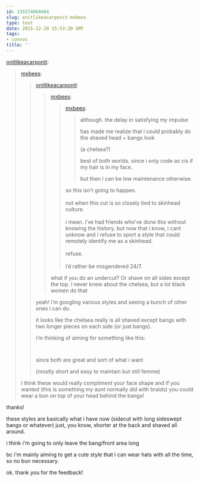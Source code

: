 ```yaml
---
id: 135574968464
slug: onitlikeacarponit-mxbees
type: text
date: 2015-12-20 15:53:20 GMT
tags:
- convos
title: ''
---
```

<p><a class="tumblr_blog" href="http://onitlikeacarponit.tumblr.com/post/135574667687">onitlikeacarponit</a>:</p>
<blockquote>
<p><a class="tumblr_blog" href="http://mxbees.tumblr.com/post/135574420364">mxbees</a>:</p>
<blockquote>
<p><a class="tumblr_blog" href="http://onitlikeacarponit.tumblr.com/post/135573698527">onitlikeacarponit</a>:</p>
<blockquote>
<p><a class="tumblr_blog" href="http://mxbees.tumblr.com/post/135573384484">mxbees</a>:</p>
<blockquote>
<p><a class="tumblr_blog" href="http://mxbees.tumblr.com/post/135573003194">mxbees</a>:</p>
<blockquote>
<p>although. the delay in satisfying my impulse</p>

<p>has made me realize that i could probably do the shaved head + bangs look</p>

<p>(a chelsea?)</p>

<p>best of both worlds. since i only code as cis if my hair is in my face.</p>

<p>but then i can be low maintenance otherwise.</p>
</blockquote>
<p>so this isn’t going to happen.<br><br>not when this cut is so closely tied to skinhead culture.<br><br>i mean. i’ve had friends who’ve done this without knowing the history. but now that i know, i cant unknow and i refuse to sport a style that could remotely identify me as a skinhead.<br><br>refuse.<br><br>i’d rather be misgendered 24/7.</p>
</blockquote>
<p>what if you do an undercut? Or shave on all sides except the top. I never knew about the chelsea, but a lot black women do that</p>
</blockquote>
<p>yeah! i’m googling various styles and seeing a bunch of other ones i can do.</p>

<p>it looks like the chelsea really is all shaved except bangs with two longer pieces on each side (or just bangs).</p>

<p>i’m thinking of aiming for something like this:</p>

<p><img src="https://s-media-cache-ak0.pinimg.com/736x/99/c9/fe/99c9fe8fb2b8ece92f3d935d34877528.jpg" alt=""></p>

<p><img src="http://pretty-hairstyles.com/wp-content/uploads/2015/06/shaved-hairstyles-for-women-11.jpg" alt=""></p>

<p>since both are great and sort of what i want</p>

<p>(mostly short and easy to maintain but still femme)</p>
</blockquote>
<p>I think these would really compliment your face shape and if you wanted (this is something my aunt normally did with braids) you could wear a bun on top of your head behind the bangs!</p>
</blockquote>

thanks!

these styles are basically what i have now (sidecut with long sideswept bangs or whatever) just, you know, shorter at the back and shaved all around.

i think i'm going to only leave the bang/front area long

bc i'm mainly aiming to get a cute style that i can wear hats with all the time, so no bun necessary.

ok. thank you for the feedback!